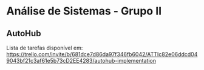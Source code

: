 # Análise de Sistemas - Grupo II

## AutoHub

Lista de tarefas disponível em: https://trello.com/invite/b/681dce7d86da97f346fb6042/ATTIc82e06ddcd049043bf21c3af61e5b73cD2EE4283/autohub-implementation